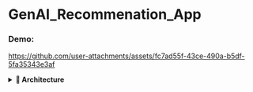 # GenAI_Recommenation_App

### Demo:

https://github.com/user-attachments/assets/fc7ad55f-43ce-490a-b5df-5fa35343e3af


<details> <summary><strong>📌 Architecture</strong></summary>

                                               ┌────────────────────────────┐
                                               │        PDF Documents       │
                                               └────────────┬───────────────┘
                                                            │
                                            ┌───────────────▼───────────────┐
                                            │ Load PDFs using DirectoryLoader│
                                            └───────────────┬───────────────┘
                                                            │
                                   ┌───────────────────────▼──────────────────────┐
                                   │ Chunk PDFs using RecursiveTextSplitter       │
                                   └───────────────────────┬──────────────────────┘
                                                            │
                              ┌────────────────────────────▼────────────────────────┐
                              │ Generate Embeddings with HuggingFaceEncoder         │
                              └────────────────────────────┬────────────────────────┘
                                                            │
                         ┌─────────────────────────────────▼────────────────────────────────┐
                         │ Store Embeddings in Pinecone Vector Store (docsearch index)      │
                         └─────────────────────────────────┬────────────────────────────────┘
                                                            │
                                                 ┌──────────▼────────────┐
                                                 │   User Sends Query    │
                                                 └──────────┬────────────┘
                                                            │
                                          ┌─────────────────▼───────────────────┐
                                          │ Flask Web Interface (chat.html)     │
                                          └─────────────────┬───────────────────┘
                                                            │
                                                       ┌────▼─────┐
                                                       │  app.py  │
                                                       └────┬─────┘
                                                            │
         ┌──────────────────────────────────────────────────┼─────────────────────────────────────────────────┐
         │                                                  │                                                 │
┌────────▼────────────┐                        ┌────────────▼────────────┐                      ┌─────────────▼────────────┐
│ Check intent via     │                        │ Retrieve relevant chunks│                      │ Read API keys (.env)     │
│ recommend.py (if any)│                        │ from Pinecone DB        │                      └─────────────────────────┘
└────────┬─────────────┘                        └────────────┬────────────┘
         │                                                  │
         ▼                                                  ▼
┌────────────────┐                          ┌──────────────────────────────┐
│ Hardcoded brand│                          │ Prompt + OpenAI LLM (chat)   │
│ recommendation │                          └────────────┬────────────────┘
└────────────────┘                                       │
                                                 ┌───────▼────────┐
                                                 │ Final Output   │
                                                 └────────────────┘
</details>